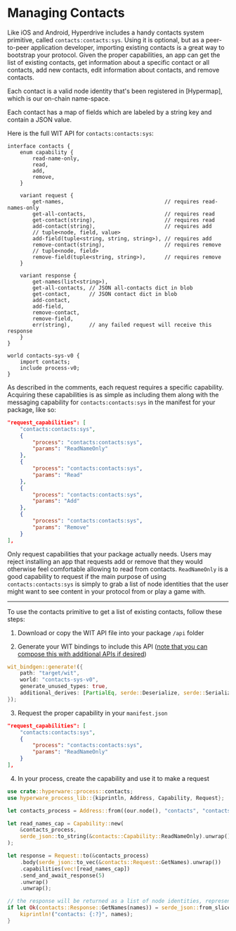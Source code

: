 # Managing Contacts

Like iOS and Android, Hyperdrive includes a handy contacts system primitive, called `contacts:contacts:sys`.
Using it is optional, but as a peer-to-peer application developer, importing existing contacts is a great way to bootstrap your protocol.
Given the proper capabilities, an app can get the list of existing contacts, get information about a specific contact or all contacts, add new contacts, edit information about contacts, and remove contacts.

Each contact is a valid node identity that's been registered in [Hypermap], which is our on-chain name-space.

Each contact has a map of fields which are labeled by a string key and contain a JSON value.

Here is the full WIT API for `contacts:contacts:sys`:
```wit
interface contacts {
    enum capability {
        read-name-only,
        read,
        add,
        remove,
    }

    variant request {
        get-names,                                // requires read-names-only
        get-all-contacts,                         // requires read
        get-contact(string),                      // requires read
        add-contact(string),                      // requires add
        // tuple<node, field, value>
        add-field(tuple<string, string, string>), // requires add
        remove-contact(string),                   // requires remove
        // tuple<node, field>
        remove-field(tuple<string, string>),      // requires remove
    }

    variant response {
        get-names(list<string>),
        get-all-contacts, // JSON all-contacts dict in blob
        get-contact,      // JSON contact dict in blob
        add-contact,
        add-field,
        remove-contact,
        remove-field,
        err(string),      // any failed request will receive this response
    }
}

world contacts-sys-v0 {
    import contacts;
    include process-v0;
}
```

As described in the comments, each request requires a specific capability.
Acquiring these capabilities is as simple as including them along with the messaging capability for `contacts:contacts:sys` in the manifest for your package, like so:
```json
"request_capabilities": [
    "contacts:contacts:sys",
    {
        "process": "contacts:contacts:sys",
        "params": "ReadNameOnly"
    },
    {
        "process": "contacts:contacts:sys",
        "params": "Read"
    },
    {
        "process": "contacts:contacts:sys",
        "params": "Add"
    },
    {
        "process": "contacts:contacts:sys",
        "params": "Remove"
    }
],
```

Only request capabilities that your package actually needs.
Users may reject installing an app that requests add or remove that they would otherwise feel comfortable allowing to read from contacts.
`ReadNameOnly` is a good capability to request if the main purpose of using `contacts:contacts:sys` is simply to grab a list of node identities that the user might want to see content in your protocol from or play a game with.

_________

To use the contacts primitive to get a list of existing contacts, follow these steps:

1. Download or copy the WIT API file into your package `/api` folder

2. Generate your WIT bindings to include this API ([note that you can compose this with additional APIs if desired](../cookbook/package_apis.md))

```rust
wit_bindgen::generate!({
    path: "target/wit",
    world: "contacts-sys-v0",
    generate_unused_types: true,
    additional_derives: [PartialEq, serde::Deserialize, serde::Serialize],
});
```

3. Request the proper capability in your `manifest.json`

```json
"request_capabilities": [
    "contacts:contacts:sys",
    {
        "process": "contacts:contacts:sys",
        "params": "ReadNameOnly"
    }
],
```

4. In your process, create the capability and use it to make a request

```rust
use crate::hyperware::process::contacts;
use hyperware_process_lib::{kiprintln, Address, Capability, Request};

let contacts_process = Address::from((our.node(), "contacts", "contacts", "sys"));

let read_names_cap = Capability::new(
    &contacts_process,
    serde_json::to_string(&contacts::Capability::ReadNameOnly).unwrap(),
);

let response = Request::to(&contacts_process)
    .body(serde_json::to_vec(&contacts::Request::GetNames).unwrap())
    .capabilities(vec![read_names_cap])
    .send_and_await_response(5)
    .unwrap()
    .unwrap();

// the response will be returned as a list of node identities, represented as strings
if let Ok(contacts::Response::GetNames(names)) = serde_json::from_slice(&response.body()) {
    kiprintln!("contacts: {:?}", names);
}
```
